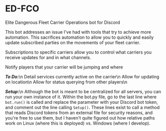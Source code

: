 # ED-FCO
Elite Dangerous Fleet Carrier Operations bot for Discord

This bot addresses an issue I've had with tools that try to achieve more automation. This sacrifices automation
to allow you to quickly and easily update subscribed parties on the movements of your fleet carrier.

Subscriptions to specific carriers allow you to control what carriers you receive updates for and in what channels.

Notify players that your carrier will be jumping and where

***To Do:***\n
Detail services currently active on the carrier\n
Allow for updating on location\n
Allow for status querying from other players\n

***Setup:***\n
Although the bot is meant to be centralized for all servers, you can run your own instance of it. Within the bot.py file, go to the last line where `bot.run()` is called and replace the parameter with your Discord bot token, and comment out the line calling `Setup()`. These lines exist to call a method that reads Discord tokens from an external file for security reasons, and you're free to use them, but I haven't quite figured out how relative paths work on Linux (where this is deployed) vs. Windows (where I develop).
